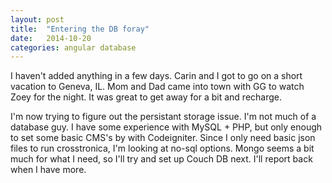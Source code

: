 ```yaml
---
layout: post
title:  "Entering the DB foray"
date:   2014-10-20
categories: angular database
---
```


I haven't added anything in a few days. Carin and I got to go on a short vacation to Geneva, IL. Mom and Dad came into town with GG to watch Zoey for the night. It was great to get away for a bit and recharge.

I'm now trying to figure out the persistant storage issue. I'm not much of a database guy. I have some experience with MySQL + PHP, but only enough to set some basic CMS's by with Codeigniter. Since I only need basic json files to run crosstronica, I'm looking at no-sql options. Mongo seems a bit much for what I need, so I'll try and set up Couch DB next. I'll report back when I have more.
